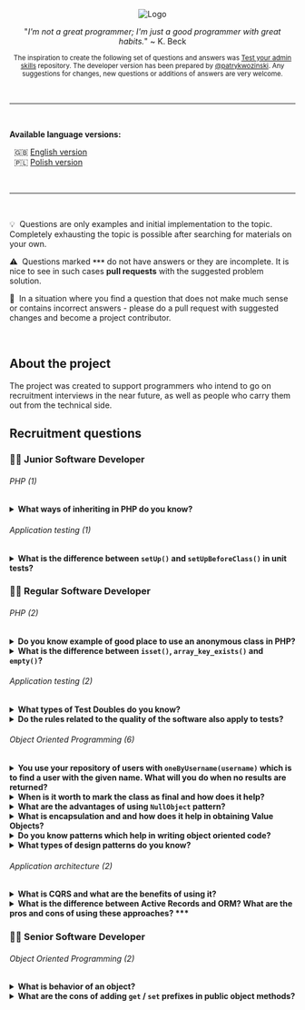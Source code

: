 <p align="center">
  <img src="https://kinsta.com/wp-content/uploads/2017/03/wordpress-developer.png" alt="Logo"/>
</p>

<p align="center">
  "<i>I'm not a great programmer; I'm just a good programmer with great habits.</i>" ~ K. Beck
</p>

<p align="center">
<sub>
  The inspiration to create the following set of questions and answers was <a href="https://github.com/trimstray/test-your-sysadmin-skills">Test your admin skills</a> repository. The developer version has been prepared by <a href="https://github.com/patrykwozinski">@patrykwozinski</a>. Any suggestions for changes, new questions or additions of answers are very welcome.
</sub>
</p>

<br>

***

<br>

<b>Available language versions:</b>
<p>
  &nbsp;&nbsp;🇬🇧 <a href="https://github.com/patrykwozinski/dev-recruitment/blob/master/README.md">English version</a>
  <br>
  &nbsp;&nbsp;🇵🇱 <a href="https://github.com/patrykwozinski/dev-recruitment/blob/master/translations/PL.md">Polish version</a>
</p>

<br>

***

<br>

:bulb: &nbsp;Questions are only examples and initial implementation to the topic. Completely exhausting the topic is possible after searching for materials on your own.

:warning: &nbsp;Questions marked **`***`** do not have answers or they are incomplete. It is nice to see in such cases **pull requests** with the suggested problem solution.

:vertical_traffic_light: &nbsp;In a situation where you find a question that does not make much sense or contains incorrect answers - please do a pull request with suggested changes and become a project contributor.

<br>

## About the project
The project was created to support programmers who intend to go on recruitment interviews in the near future, as well as people who carry them out from the technical side.

## Recruitment questions


### 👨‍🎓 Junior Software Developer

###### PHP (1)
<details>
<summary><b>What ways of inheriting in PHP do you know?</b></summary><br>

In a PHP exists inheriting by `extends` keyword from one class. We can also inherit from many places by `Trait`.  
</details>

###### Application testing (1)
<details>
  <summary><b>What is the difference between <code>setUp()</code> and <code>setUpBeforeClass()</code> in unit tests?</b></summary><br>
  
  - `setUp()`  method called before every unit test in class, everytime after test `tearDown()` is called
  - `setUpBeforeClass()` method called once before all tests in testing class, after all tests `tearDownAfterClass()` is called
</details>


### 👨‍💻 Regular Software Developer

###### PHP (2)

<details>
  <summary><b>Do you know example of good place to use an anonymous class in PHP?</b></summary><br>
  
  A great place to use an anonymous class are Stubs and other test doubles where we are not interrested which object is returned. For example `StubRepository` which implements interface of concrete repository depending on provided parameters can create specific needed anonymous class.
</details>

<details>
  <summary><b>What is the difference between <code>isset()</code>, <code>array_key_exists()</code> and <code>empty()</code>?</b></summary><br>
  
  - `isset()` checks if element exists and has value including: `0`, empty string, `false`; return `false` when value is `null`
  - `empty()` check if element exists and is not empty and not zero value; return `true` for `null`, `0`, `false`, empty strings etc
  - `array_key_exists()` checks only if array has specific key
  
  `isset()` and `empty()` are language constructions. `array_key_exists()` is a function.
</details>

###### Application testing (2)

<details>
  <summary><b>What types of Test Doubles do you know?</b></summary><br>

  Dummy, Fake, Stub, Spy, Mock. They are used to plug the implementation.
</details>

<details>
  <summary><b>Do the rules related to the quality of the software also apply to tests?</b></summary><br>
  
  Yes, the quality of the tests is as important as the quality of the application. It is also worth putting a lot of effort into their proper preparation, because poor quality tests are expensive to maintain and cause many problems.
  </details>

###### Object Oriented Programming (6)

<details>
  <summary><b>You use your repository of users with <code>oneByUsername(username)</code> which is to find a user with the given name. What will you do when no results are returned?</b></summary><br>
  
The best way is to throw an exception, because the user's search assumption is not really met. Another way is returning `null` value. Anwers like: empty user object, empty list, empty array or `false` are incorrect.
</details>
  
 <details>
  <summary><b>When is it worth to mark the class as final and how does it help?</b></summary><br>
  
 At the moment when the class is already concrete - it inherits from the abstract or implements the interface. This blocks unnecessary levels of inheritance and forces the composition.
</details> 

<details>
  <summary><b>What are the advantages of using <code>NullObject</code> pattern?</b></summary><br>
  
  **NullObject** pattern is a great tool to fight with ubiquitous nulls, `NullPointerException` and creating useless if statements.
</details>

<details>
  <summary><b>What is encapsulation and and how does it help in obtaining Value Objects?</b></summary><br>
  
  Value Objects hides implementation of native language functions by using behaviors. They give a higher level of abstraction. Thanks to Value Objects, we are able to determine the specific level of natural language that we will use during application development.
</details>  

<details>
  <summary><b>Do you know patterns which help in writing object oriented code?</b></summary><br>
  
  One of the sets of principles related to OOP is **GRASP** - General Responsibility Assignment Software Principles, which consists of nine rules about how to design a code and answer the questions: where to put some responsibility, who to assign responsibility to, how to manage dependencies and many more.
</details>

<details>
  <summary><b>What types of design patterns do you know?</b></summary><br>
  
  Design patterns are divided into three types:
  - **creational patterns**
  - **structural patterns**
  - **behavioral patterns**
</details>

###### Application architecture (2)

<details>
  <summary><b>What is CQRS and what are the benefits of using it?</b></summary><br>
  
  **Command-Query Responsibility Segregation** is a separation of the model into read model and write model. Using CQRS we create `Commands` and `Queries`. Command is never returns anything and query only ask for something - it never modifies data.
</details>

<details>
  <summary><b>What is the difference between Active Records and ORM? What are the pros and cons of using these approaches? ***</b></summary><br>
  
  :warning: Missing answer. Create a pull request and become a contributor!
</details>


### 👨‍🏫 Senior Software Developer

###### Object Oriented Programming (2)

<details>
  <summary><b>What is behavior of an object?</b></summary><br>  

  Behavior of an object is a thing possible to the living creature. For example `document->reassign(owner)` - we can reassign new owner of a document. Getting and setting this information is not a behavior.
</details>

<details>
  <summary><b>What are the cons of adding <code>get</code> / <code>set</code> prefixes in public object methods?</b></summary><br>
  
  Adding prefixes such as `get` or `set` blocks us from being able to read the responsibility of classes and their characteristics. Getters and setters are procedural approach and are an incorrect habit that results in too much information being sent out of the class. Public methods should describe available interactions with an object and present his features.
</details>
